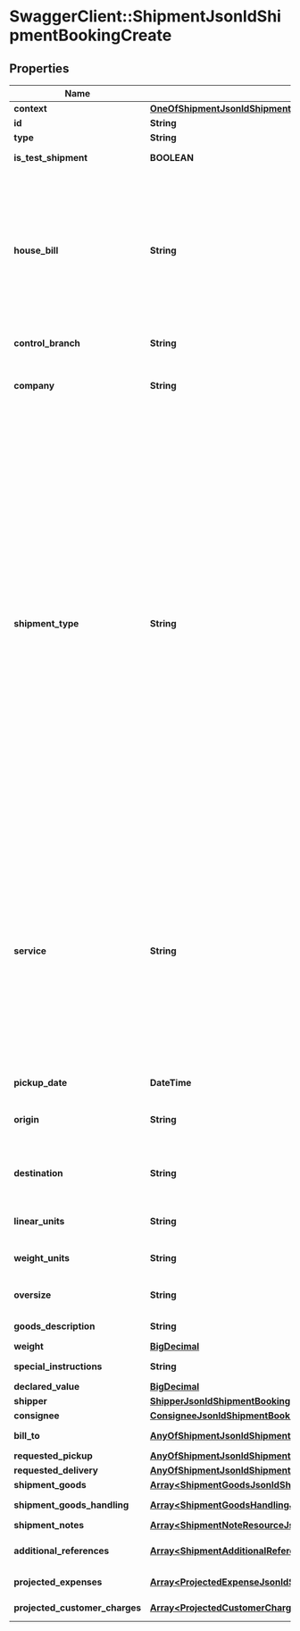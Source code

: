 # SwaggerClient::ShipmentJsonldShipmentBookingCreate

## Properties
Name | Type | Description | Notes
------------ | ------------- | ------------- | -------------
**context** | [**OneOfShipmentJsonldShipmentBookingCreateContext**](OneOfShipmentJsonldShipmentBookingCreateContext.md) |  | [optional] 
**id** | **String** |  | [optional] 
**type** | **String** |  | [optional] 
**is_test_shipment** | **BOOLEAN** | Set true if this is a live shipment | [optional] 
**house_bill** | **String** | If your account is enabled to pre-reserve the house bill,               you must reserve a house bill from the /api/teamww/get-house-bill endpoint.  Leave this property blank and a house bill,              will be generated for you. | [optional] 
**control_branch** | **String** | Control branch.  Can be null. | [optional] 
**company** | **String** |                [01] TAE,               [02] TOS,               [03] TCB,               [05] TWC,               [21] LIB,               [25] PWJ,               [27] RAV           | [default to &#x27;[01] TAE&#x27;]
**shipment_type** | **String** |               [1] Domestic Air,              [2] International Air Export,              [3] International Air Import,              [4] Ocean Export (FMC),              [5] Ocean Export (NVOCC),              [6] Ocean Import (FMC),              [7] Ocean Import (NVOCC),              [8] Domestic Truck,              [19] Domestic Warehouse,              [20] Ocean Warehouse,              [21] International Warehouse,              [22] Intl Customs Brokerage,              [23] Ocean Customs Brokerage,              [24] Ocean Import (Unregulated),              [25] Ocean Export (Unregulated),              [26] International Truck Import,              [27] International Truck Export,              [30] International Truck,              [31] International Air,              [32] Ocean Unregulated           | [default to &#x27;[8] Domestic Truck&#x27;]
**service** | **String** |           [D] Same Day,          [N] Over The Counter,          [A] Overnight AM,          [P] Overnight PM,          [R] International Express,          [T] International Standard,          [M] International Economy,          [O] Other,          [Q] Charter,          [S] Standard,          [2] Standard 2 (2-day),          [3] Economy (3-day),          [5] Deferred (4-5 day),          [L] LTL,          [F] FTL,          [U] EUV/Hotshot | [default to &#x27;[3] Economy (3-day)&#x27;]
**pickup_date** | **DateTime** | Pickup date YYYY-MM-DD | 
**origin** | **String** | Origin location. Must be a valid Team Worldwide origin. | [optional] 
**destination** | **String** | Destination location.  Must be a valid Team Worldwide destination | [optional] 
**linear_units** | **String** | Acceptable values are IN and CM | [default to &#x27;IN&#x27;]
**weight_units** | **String** | Acceptable values are LB and KG | [default to &#x27;LB&#x27;]
**oversize** | **String** | Is the shipment oversize? | [optional] [default to &#x27;N&#x27;]
**goods_description** | **String** | Description of the goods | 
**weight** | [**BigDecimal**](BigDecimal.md) |  | [optional] 
**special_instructions** | **String** | Special instructions | [optional] 
**declared_value** | [**BigDecimal**](BigDecimal.md) | Declared value | [optional] 
**shipper** | [**ShipperJsonldShipmentBookingCreate**](ShipperJsonldShipmentBookingCreate.md) |  | 
**consignee** | [**ConsigneeJsonldShipmentBookingCreate**](ConsigneeJsonldShipmentBookingCreate.md) |  | 
**bill_to** | [**AnyOfShipmentJsonldShipmentBookingCreateBillTo**](AnyOfShipmentJsonldShipmentBookingCreateBillTo.md) | Billing party of this shipment | [optional] 
**requested_pickup** | [**AnyOfShipmentJsonldShipmentBookingCreateRequestedPickup**](AnyOfShipmentJsonldShipmentBookingCreateRequestedPickup.md) | Requested pickup | [optional] 
**requested_delivery** | [**AnyOfShipmentJsonldShipmentBookingCreateRequestedDelivery**](AnyOfShipmentJsonldShipmentBookingCreateRequestedDelivery.md) | Request delivery | [optional] 
**shipment_goods** | [**Array&lt;ShipmentGoodsJsonldShipmentBookingCreate&gt;**](ShipmentGoodsJsonldShipmentBookingCreate.md) | Shipment goods | [optional] 
**shipment_goods_handling** | [**Array&lt;ShipmentGoodsHandlingJsonldShipmentBookingCreate&gt;**](ShipmentGoodsHandlingJsonldShipmentBookingCreate.md) | Shipment goods handling | [optional] 
**shipment_notes** | [**Array&lt;ShipmentNoteResourceJsonldShipmentBookingCreate&gt;**](ShipmentNoteResourceJsonldShipmentBookingCreate.md) | Shipment notes | [optional] 
**additional_references** | [**Array&lt;ShipmentAdditionalReferencesJsonldShipmentBookingCreate&gt;**](ShipmentAdditionalReferencesJsonldShipmentBookingCreate.md) | Any additional references for this shipment | [optional] 
**projected_expenses** | [**Array&lt;ProjectedExpenseJsonldShipmentBookingCreate&gt;**](ProjectedExpenseJsonldShipmentBookingCreate.md) | Projected Expenses | [optional] 
**projected_customer_charges** | [**Array&lt;ProjectedCustomerChargeJsonldShipmentBookingCreate&gt;**](ProjectedCustomerChargeJsonldShipmentBookingCreate.md) | Projected customer charges | [optional] 

